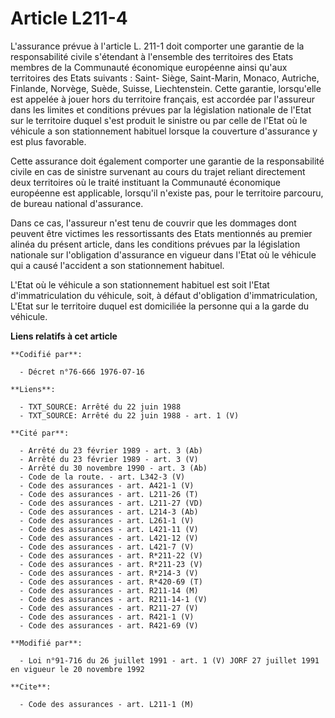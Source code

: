 # Article L211-4

L'assurance prévue à l'article L. 211-1 doit comporter une garantie de la responsabilité civile s'étendant à l'ensemble des
territoires des Etats membres de la Communauté économique européenne ainsi qu'aux territoires des Etats suivants : Saint-
Siège, Saint-Marin, Monaco, Autriche, Finlande, Norvège, Suède, Suisse, Liechtenstein. Cette garantie, lorsqu'elle est
appelée à jouer hors du territoire français, est accordée par l'assureur dans les limites et conditions prévues par la
législation nationale de l'Etat sur le territoire duquel s'est produit le sinistre ou par celle de l'Etat où le véhicule a
son stationnement habituel lorsque la couverture d'assurance y est plus favorable.

Cette assurance doit également comporter une garantie de la responsabilité civile en cas de sinistre survenant au cours du
trajet reliant directement deux territoires où le traité instituant la Communauté économique européenne est applicable,
lorsqu'il n'existe pas, pour le territoire parcouru, de bureau national d'assurance.

Dans ce cas, l'assureur n'est tenu de couvrir que les dommages dont peuvent être victimes les ressortissants des Etats
mentionnés au premier alinéa du présent article, dans les conditions prévues par la législation nationale sur l'obligation
d'assurance en vigueur dans l'Etat où le véhicule qui a causé l'accident a son stationnement habituel.

L'Etat où le véhicule a son stationnement habituel est soit l'Etat d'immatriculation du véhicule, soit, à défaut d'obligation
d'immatriculation, L'Etat sur le territoire duquel est domiciliée la personne qui a la garde du véhicule.

**Liens relatifs à cet article**

	**Codifié par**:

	  - Décret n°76-666 1976-07-16

	**Liens**:

	  - TXT_SOURCE: Arrêté du 22 juin 1988
	  - TXT_SOURCE: Arrêté du 22 juin 1988 - art. 1 (V)

	**Cité par**:

	  - Arrêté du 23 février 1989 - art. 3 (Ab)
	  - Arrêté du 23 février 1989 - art. 3 (V)
	  - Arrêté du 30 novembre 1990 - art. 3 (Ab)
	  - Code de la route. - art. L342-3 (V)
	  - Code des assurances - art. A421-1 (V)
	  - Code des assurances - art. L211-26 (T)
	  - Code des assurances - art. L211-27 (VD)
	  - Code des assurances - art. L214-3 (Ab)
	  - Code des assurances - art. L261-1 (V)
	  - Code des assurances - art. L421-11 (V)
	  - Code des assurances - art. L421-12 (V)
	  - Code des assurances - art. L421-7 (V)
	  - Code des assurances - art. R*211-22 (V)
	  - Code des assurances - art. R*211-23 (V)
	  - Code des assurances - art. R*214-3 (V)
	  - Code des assurances - art. R*420-69 (T)
	  - Code des assurances - art. R211-14 (M)
	  - Code des assurances - art. R211-14-1 (V)
	  - Code des assurances - art. R211-27 (V)
	  - Code des assurances - art. R421-1 (V)
	  - Code des assurances - art. R421-69 (V)

	**Modifié par**:

	  - Loi n°91-716 du 26 juillet 1991 - art. 1 (V) JORF 27 juillet 1991 en vigueur le 20 novembre 1992

	**Cite**:

	  - Code des assurances - art. L211-1 (M)
